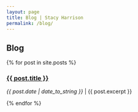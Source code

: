 ```yaml
---
layout: page
title: Blog | Stacy Harrison
permalink: /blog/
---
```


<h2>Blog</h2>
{% for post in site.posts %}
  <h3><a href="{{ post.url }}">{{ post.title }}</a></h3>
  <p><em>{{ post.date | date_to_string }}</em> | {{ post.excerpt }}</p>
  <!-- <a href="{{ post.url }}" class="btn btn-default">Read More</a> -->
{% endfor %}
